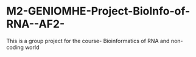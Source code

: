 # M2-GENIOMHE-Project-BioInfo-of-RNA--AF2-
This is a group project for the course- Bioinformatics of RNA and non-coding world
